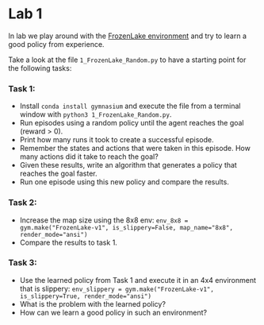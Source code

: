 # Lab 1

In lab we play around with the [FrozenLake environment](https://gymnasium.farama.org/environments/toy_text/frozen_lake/) and try to learn a good policy from experience.

Take a look at the file `1_FrozenLake_Random.py` to have a starting point for the following tasks:


### Task 1:
- Install `conda install gymnasium` and execute the file from a terminal window with `python3 1_FrozenLake_Random.py`.
- Run episodes using a random policy until the agent reaches the goal (reward > 0).
- Print how many runs it took to create a successful episode.
- Remember the states and actions that were taken in this episode. How many actions did it take to reach the goal?
- Given these results, write an algorithm that generates a policy that reaches the goal faster.
- Run one episode using this new policy and compare the results.

### Task 2:
- Increase the map size using the 8x8 env:
 `env_8x8 = gym.make("FrozenLake-v1", is_slippery=False, map_name="8x8", render_mode="ansi")`
- Compare the results to task 1.

### Task 3:
- Use the learned policy from Task 1 and execute it in an 4x4 environment that is slippery:
`env_slippery = gym.make("FrozenLake-v1", is_slippery=True, render_mode="ansi")`
- What is the problem with the learned policy?
- How can we learn a good policy in such an environment?
